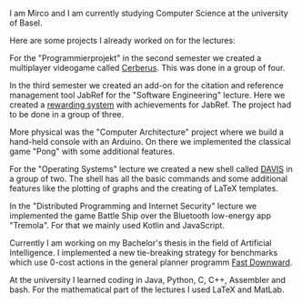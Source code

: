 I am Mirco and I am currently studying Computer Science at the university of Basel.

Here are some projects I already worked on for the lectures:

For the "Programmierprojekt" in the second semester we created a multiplayer videogame called [Cerberus](https://github.com/schn-lars/Cerberus2.0). This was done in a group of four.

In the third semester we created an add-on for the citation and reference management tool JabRef for the "Software Engineering" lecture. Here we created a [rewarding system](https://github.com/troberts97/jabref) with achievements for JabRef. The project had to be done in a group of three.

More physical was the "Computer Architecture" project where we build a hand-held console with an Arduino. On there we implemented the classical game "Pong" with some additional features.

For the "Operating Systems" lecture we created a new shell called [DAVIS](https://github.com/schn-lars/Project) in a group of two. The shell has all the basic commands and some additional features like the plotting of graphs and the creating of LaTeX templates.

In the "Distributed Programming and Internet Security" lecture we implemented the game Battle Ship over the Bluetooth low-energy app "Tremola". For that we mainly used Kotlin and JavaScript.

Currently I am working on my Bachelor's thesis in the field of Artificial Intelligence. I implemented a new tie-breaking strategy for benchmarks which use 0-cost actions in the general planner programm [Fast Downward](https://github.com/aibasel/downward).

At the university I learned coding in Java, Python, C, C++, Assembler and bash. For the mathematical part of the lectures I used LaTeX and MatLab.
